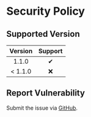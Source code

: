 # Security Policy

## Supported Version

| **Version** | **Support** |
|:---:|:---:|
| 1.1.0 | ✔ |
| < 1.1.0 | ❌ |

## Report Vulnerability

Submit the issue via [GitHub](https://github.com/hugoalh/GitHubAction.SendToDiscord/issues).
